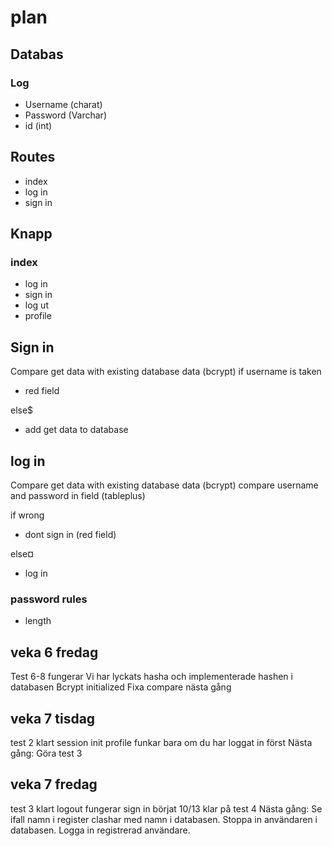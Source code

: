 # plan 

## Databas 
### Log
- Username (charat)
- Password (Varchar)
- id (int)

## Routes
- index
- log in 
- sign in 

## Knapp

### index
- log in 
- sign in 
- log ut
- profile 

## Sign in 
Compare get data with existing database data (bcrypt)
if username is taken 
- red field

else$
- add get data to database

## log in 
Compare get data with existing database data (bcrypt)
compare username and password in field (tableplus)

if wrong 
- dont sign in (red field)

else¤
- log in 

### password rules
- length 

## veka 6 fredag
Test 6-8 fungerar
Vi har lyckats hasha och implementerade hashen i databasen
Bcrypt initialized
Fixa compare nästa gång

## veka 7 tisdag
test 2 klart
session init
profile funkar bara om du har loggat in först
Nästa gång: Göra test 3 

## veka 7 fredag
test 3 klart
logout fungerar
sign in börjat
10/13 klar på test 4
Nästa gång: Se ifall namn i register clashar med namn i databasen. Stoppa in användaren i databasen. Logga in registrerad användare.